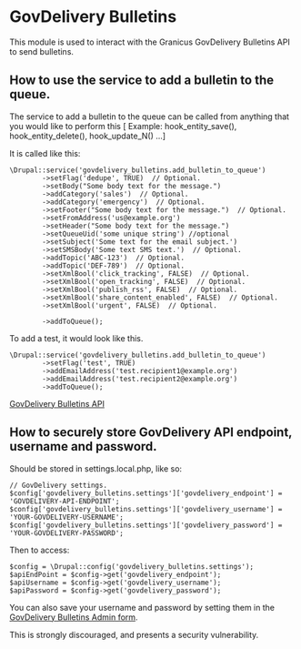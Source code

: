 # GovDelivery Bulletins

This module is used to interact with the Granicus GovDelivery Bulletins API to
send bulletins.


## How to use the service to add a bulletin to the queue.
The service to add a bulletin to the queue can be called from anything that you
would like to perform this [ Example: hook_entity_save(), hook_entity_delete(),
hook_update_N() ...]

It is called like this:
```
\Drupal::service('govdelivery_bulletins.add_bulletin_to_queue')
        ->setFlag('dedupe', TRUE)  // Optional.
        ->setBody("Some body text for the message.")
        ->addCategory('sales')  // Optional.
        ->addCategory('emergency')  // Optional.
        ->setFooter("Some body text for the message.")  // Optional.
        ->setFromAddress('us@example.org')
        ->setHeader("Some body text for the message.")
        ->setQueueUid('some unique string') //optional
        ->setSubject('Some text for the email subject.')
        ->setSMSBody('Some text SMS text.')  // Optional.
        ->addTopic('ABC-123')  // Optional.
        ->addTopic('DEF-789')  // Optional.
        ->setXmlBool('click_tracking', FALSE)  // Optional.
        ->setXmlBool('open_tracking', FALSE)  // Optional.
        ->setXmlBool('publish_rss', FALSE)  // Optional.
        ->setXmlBool('share_content_enabled', FALSE)  // Optional.
        ->setXmlBool('urgent', FALSE)  // Optional.

        ->addToQueue();
```

To add a test, it would look like this.
```
\Drupal::service('govdelivery_bulletins.add_bulletin_to_queue')
        ->setFlag('test', TRUE)
        ->addEmailAddress('test.recipient1@example.org')
        ->addEmailAddress('test.recipient2@example.org')
        ->addToQueue();
```

[GovDelivery Bulletins API](https://developer.govdelivery.com/api/comm_cloud_v1/Default.htm#API/Comm%20Cloud%20V1/API_CommCloudV1_Bulletins_CreateandSendBulletin.htm)

## How to securely store GovDelivery API endpoint, username and password.

Should be stored in settings.local.php, like so:
```
// GovDelivery settings.
$config['govdelivery_bulletins.settings']['govdelivery_endpoint'] = 'GOVDELIVERY-API-ENDPOINT';
$config['govdelivery_bulletins.settings']['govdelivery_username'] = 'YOUR-GOVDELIVERY-USERNAME';
$config['govdelivery_bulletins.settings']['govdelivery_password'] = 'YOUR-GOVDELIVERY-PASSWORD';
```
Then to access:
```
$config = \Drupal::config('govdelivery_bulletins.settings');
$apiEndPoint = $config->get('govdelivery_endpoint');
$apiUsername = $config->get('govdelivery_username');
$apiPassword = $config->get('govdelivery_password');

```
You can also save your username and password by setting them in the [GovDelivery Bulletins Admin form](/admin/config/services/govdelivery-bulletins/settings).

This is strongly discouraged, and presents a security vulnerability.
